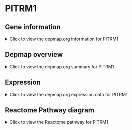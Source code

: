 <h1>PITRM1</h1>

<h2>Gene information</h2>
<details>
  <summary>Click to view the depmap.org information for PITRM1</summary>
  <p><a href="https://depmap.org/portal/gene/PITRM1?tab=about" target="_BLANK">Open page in a new tab...</a></p>
  <iframe src="https://depmap.org/portal/gene/PITRM1?tab=about" style="border:none;width:100%;height:800px"></iframe>
</details>

<h2>Depmap overview</h2>
<details>
  <summary>Click to view the depmap.org summary for PITRM1</summary>
  <p><a href="https://depmap.org/portal/gene/PITRM1?tab=overview" target="_BLANK">Open page in a new tab...</a></p>
  <iframe src="https://depmap.org/portal/gene/PITRM1?tab=overview" style="border:none;width:100%;height:800px"></iframe>
</details>

<h2>Expression</h2>
<details>
  <summary>Click to view the depmap.org expression data for PITRM1</summary>
  <p><a href="https://depmap.org/portal/gene/PITRM1?tab=characterization" target="_BLANK">Open page in a new tab...</a></p>
  <iframe src="https://depmap.org/portal/gene/PITRM1?tab=characterization" style="border:none;width:100%;height:800px"></iframe>
</details>



<h2>Reactome Pathway diagram</h2>
<details>
  <summary>Click to view the Reactome pathway for PITRM1</summary>
  <p><a href="https://reactome.org/PathwayBrowser/#/R-HSA-1268020" target="_BLANK">Open page in a new tab...</a></p>
  <p>Mitochondrial protein import</p>
<iframe src="https://reactome.org/PathwayBrowser/#/R-HSA-1268020" style="border:none;width:100%;height:800px"></iframe>
</details>



